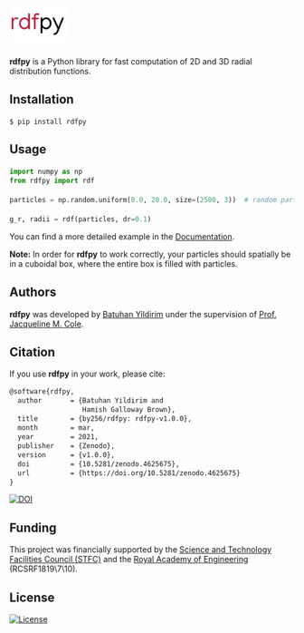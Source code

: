 # <img alt="rdfpy" src="./logo.png" height="60">

**rdfpy** is a Python library for fast computation of 2D and 3D radial distribution functions.

## Installation

```shell
$ pip install rdfpy
```

## Usage

```python
import numpy as np
from rdfpy import rdf

particles = np.random.uniform(0.0, 20.0, size=(2500, 3))  # random particles in a 20x20x20 box

g_r, radii = rdf(particles, dr=0.1)
```

You can find a more detailed example in the [Documentation](https://rdfpy.readthedocs.io/).

**Note:** In order for **rdfpy** to work correctly, your particles should spatially be in a cuboidal box, where the entire box is filled with particles.

## Authors

**rdfpy** was developed by [Batuhan Yildirim](https://by256.github.io/) under the supervision of [Prof. Jacqueline M. Cole](https://www.phy.cam.ac.uk/directory/colej).

## Citation

If you use **rdfpy** in your work, please cite:

```
@software{rdfpy,
  author       = {Batuhan Yildirim and
                  Hamish Galloway Brown},
  title        = {by256/rdfpy: rdfpy-v1.0.0},
  month        = mar,
  year         = 2021,
  publisher    = {Zenodo},
  version      = {v1.0.0},
  doi          = {10.5281/zenodo.4625675},
  url          = {https://doi.org/10.5281/zenodo.4625675}
}
```

[![DOI](https://zenodo.org/badge/DOI/10.5281/zenodo.4298486.svg)](https://doi.org/10.5281/zenodo.4298486)

## Funding

This project was financially supported by the [Science and Technology Facilities Council (STFC)](https://stfc.ukri.org/) and the [Royal Academy of Engineering](https://www.raeng.org.uk/) (RCSRF1819\7\10).

## License

[![License](http://img.shields.io/:license-mit-blue.svg?style=flat-square)](http://badges.mit-license.org)




